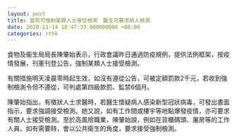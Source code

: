 ```yaml
---
layout: post
title: 當局可強制某類人士接受檢測　醫生可要求病人檢測
date: 2020-11-14 18:47:33.000000000 +08:00
categories: rthk
---
```


食物及衞生局局長陳肇始表示，行政會議昨日通過防疫規例，提供法例框架，按疫情發展，刊憲刊登公告，強制某類人士接受檢測。

有關措施明天凌晨零時起生效，如沒有遵從公告，可被定額罰款2千元，若收到強制檢測令但不遵從，可判處第四級款罰、監禁6個月。

陳肇始指出，有徵狀人士求醫時，若醫生懷疑病人感染新型冠狀病毒，可發出書面指示，要求強調接受檢測。她又說，如有工作間或樓宇等地點爆發疫情，亦可要求有關人士接受檢測。至於高風險職業，陳肇始說，例如在貨櫃碼頭、屠房等的工作人員，如有需要時，會以公共衞生的角度，要求接受強制檢測。
